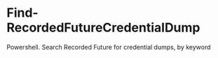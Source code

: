 # Find-RecordedFutureCredentialDump
Powershell.  Search Recorded Future for credential dumps, by keyword
